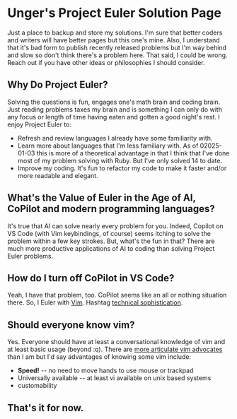 # Unger's Project Euler Solution Page

Just a place to backup and store my solutions.  I'm sure that better coders and writers will have better pages but this one's mine.  Also, I understand that it's bad form to publish recently released problems but I'm way behind and slow so don't think there's a problem here.  That said, I could be wrong.  Reach out if you have other ideas or philosophies I should consider.

## Why Do Project Euler?

Solving the questions is fun, engages one's math brain and coding brain.  Just reading problems taxes my brain and is something I can only do with any focus or length of time having eaten and gotten a good night's rest.  I enjoy Project Euler to:
- Refresh and review languages I already have some familiarity with.
- Learn more about languages that I'm less familiary with.  As of 02025-01-03 this is more of a theoretical advantage in that I think that I've done most of my problem solving with Ruby.  But I've only solved 14 to date.
- Improve my coding.  It's fun to refactor my code to make it faster and/or more readable and elegant. 

## What's the Value of Euler in the Age of AI, CoPilot and modern programming languages?

It's true that AI can solve nearly every problem for you.  Indeed, Copilot on VS Code (with Vim keybindings, of course) seems itching to solve the problem within a few key strokes.  But, what's the fun in that?  There are much more productive applications of AI to coding than solving Project Euler problems.  

## How do I turn off CoPilot in VS Code?

Yeah, I have that problem, too.  CoPilot seems like an all or nothing situation there.  So, I Euler with [Vim](https://www.vim.org).  Hashtag [technical sophistication](https://www.securemac.com/news/the-securemac-interview-michael-hartl-on-technical-sophistication).  

## Should everyone know vim?

Yes.  Everyone should have at least a conversational knowledge of vim and at least basic usage (beyond :q).  There are [more articulate vim advocates](https://www.bizstream.com/blog/why-every-developer-should-learn-vim/) than I am but I'd say advantages of knowing some vim include:
- **Speed!** -- no need to move hands to use mouse or trackpad
- Universally available -- at least vi available on unix based systems
- customability 

## That's it for now.
